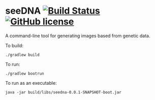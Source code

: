 # seeDNA [![Build Status](https://travis-ci.org/mcupak/seedna.svg?branch=master)](https://travis-ci.org/mcupak/seedna) [![GitHub license](https://img.shields.io/badge/license-apache2-blue.svg)](https://raw.githubusercontent.com/mcupak/seedna/master/LICENSE)

A command-line tool for generating images based from genetic data.

To build:

```
./gradlew build
```

To run:

```
./gradlew bootrun
```

To run as an executable:

```
java -jar build/libs/seedna-0.0.1-SNAPSHOT-boot.jar
```
